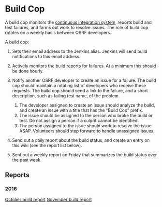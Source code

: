 # Build Cop

A build cop monitors the [continuous integration system](build.osrfoundation.org), reports build and test failures, and farms out work to resolve issues. The role of build cop rotates on a weekly basis between OSRF developers.

A build cop:

1. Sets their email address to the Jenkins alias. Jenkins will send build notifications to this email address.

1. Actively monitors the build reports for failures. At a minimum this should be done hourly.

1. Notify another OSRF developer to create an issue for a failure. The build cop should maintain a rotating list of developers who receive these requests. The build cop should send a link to the failure, and a short description, such as failing test name, of the problem.

    1. The developer assigned to create an issue should analyze the build, and create an issue with a title that has the "Build Cop" prefix.
    1. The issue should be assigned to the person who broke the build or test. Do not assign a person if a culprit cannot be identified.
    1. The person assigned to the issue should work to resolve the issue ASAP. Volunteers should step forward to handle unassigned issues.

1. Send out a daily report about the build status, and create an entry on this wiki (see the report list below).

1. Sent out a weekly report on Friday that summarizes the build status over the past week.
   
## Reports

### 2016

[October build report](https://bitbucket.org/osrf/gazebo/wiki/buildcop/2016/10)
[November build report](https://bitbucket.org/osrf/gazebo/wiki/buildcop/2016/11)
